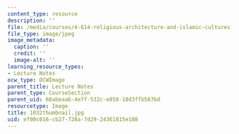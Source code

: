 ```yaml
---
content_type: resource
description: ''
file: /media/courses/4-614-religious-architecture-and-islamic-cultures-fall-2002/ef00c016cb27728a7d2924361815e108_1032thumbnail.jpg
file_type: image/jpeg
image_metadata:
  caption: ''
  credit: ''
  image-alt: ''
learning_resource_types:
- Lecture Notes
ocw_type: OCWImage
parent_title: Lecture Notes
parent_type: CourseSection
parent_uid: 68abeaab-4eff-532c-e858-18d3ffb567bd
resourcetype: Image
title: 1032thumbnail.jpg
uid: ef00c016-cb27-728a-7d29-24361815e108
---
```

